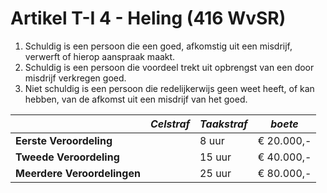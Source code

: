 # Artikel T-I 4 - Heling (416 WvSR)

1. Schuldig is een persoon die een goed, afkomstig uit een misdrijf, verwerft of hierop aanspraak maakt.
2. Schuldig is een persoon die voordeel trekt uit opbrengst van een door misdrijf verkregen goed.
3. Niet schuldig is een persoon die redelijkerwijs geen weet heeft, of kan hebben, van de afkomst uit een misdrijf van het goed.

|                             | _Celstraf_ | _Taakstraf_ | _boete_    |
| --------------------------- | ---------- | ----------- | ---------- |
| **Eerste Veroordeling**     |            | 8 uur       | € 20.000,- |
| **Tweede Veroordeling**     |            | 15 uur      | € 40.000,- |
| **Meerdere Veroordelingen** |            | 25 uur      | € 80.000,- |
